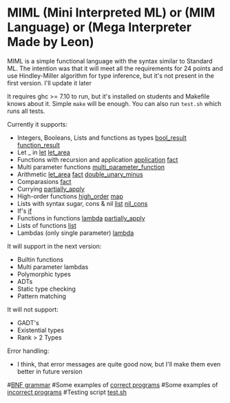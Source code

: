 # MIML (Mini Interpreted ML) or (MIM Language) or (Mega Interpreter Made by Leon)

MIML is a simple functional language with the syntax similar to Standard ML.
The intention was that it will meet all the requirements for 24 points and use Hindley-Miller algorithm for type inference, but it's not present in the first version. I'll update it later

It requires ghc >= 7.10 to run, but it's installed on students and Makefile knows about it.
Simple `make` will be enough.
You can also run `test.sh` which runs all tests.

Currently it supports:
* Integers, Booleans, Lists and functions as types
[bool_result](bool_result.miml) [function_result](function_result.miml)
* Let _ in [let](let.miml) [let_area](let_area.miml)
* Functions with recursion and application [application](application.miml) [fact](fact.miml)
* Multi parameter functions [multi_parameter_function](multi_parameter_function.miml)
* Arithmetic [let_area](let_area.miml) [fact](fact.miml) [double_unary_minus](double_unary_minus.miml)
* Comparasions [fact](fact.miml)
* Currying [partially_apply](partially_apply.miml)
* High-order functions [high_order](high_order.miml) [map](map.miml)
* Lists with syntax sugar, cons & nil [list](list.miml) [nil_cons](nil_cons.miml)
* If's [if](if.miml)
* Functions in functions [lambda](lambda.miml) [partially_apply](partially_apply.miml)
* Lists of functions [list](list.miml)
* Lambdas (only single parameter) [lambda](lambda.miml)

It will support in the next version:
* Builtin functions
* Multi parameter lambdas
* Polymorphic types
* ADTs
* Static type checking
* Pattern matching

It will not support:
* GADT's
* Existential types
* Rank > 2 Types

Error handling:
* I think, that error messages are quite good now, but I'll make them even better in future version

#[BNF grammar](MIML.cf)
#Some examples of [correct programs](good)
#Some examples of [incorrect programs](bad)
#Testing script [test.sh](test.sh)
